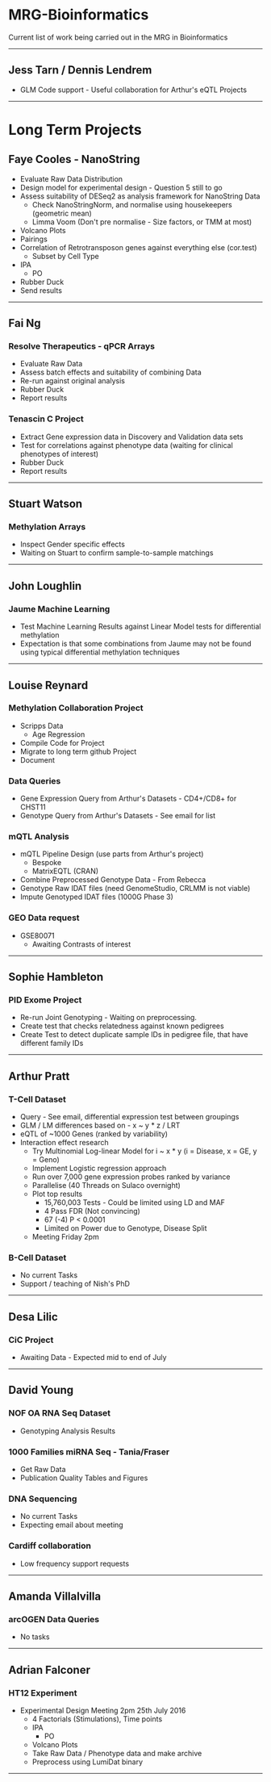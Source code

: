 # MRG-Bioinformatics
Current list of work being carried out in the MRG in Bioinformatics

---

## Jess Tarn / Dennis Lendrem
* GLM Code support - Useful collaboration for Arthur's eQTL Projects

---

# Long Term Projects
## Faye Cooles - NanoString
* Evaluate Raw Data Distribution
* Design model for experimental design - Question 5 still to go
* Assess suitability of DESeq2 as analysis framework for NanoString Data
  * Check NanoStringNorm, and normalise using housekeepers (geometric mean)
  * Limma Voom (Don't pre normalise - Size factors, or TMM at most)
* Volcano Plots
* Pairings
* Correlation of Retrotransposon genes against everything else (cor.test)
  * Subset by Cell Type
* IPA
  * PO
* Rubber Duck
* Send results

---

## Fai Ng
### Resolve Therapeutics - qPCR Arrays
* Evaluate Raw Data
* Assess batch effects and suitability of combining Data
* Re-run against original analysis
* Rubber Duck
* Report results

### Tenascin C Project
* Extract Gene expression data in Discovery and Validation data sets
* Test for correlations against phenotype data (waiting for clinical phenotypes of interest)
* Rubber Duck
* Report results

---

## Stuart Watson
### Methylation Arrays
* Inspect Gender specific effects
* Waiting on Stuart to confirm sample-to-sample matchings

---

## John Loughlin
### Jaume Machine Learning
* Test Machine Learning Results against Linear Model tests for differential methylation
* Expectation is that some combinations from Jaume may not be found using typical differential methylation techniques

---

## Louise Reynard
### Methylation Collaboration Project
* Scripps Data
  * Age Regression
* Compile Code for Project
* Migrate to long term github Project
* Document

### Data Queries
* Gene Expression Query from Arthur's Datasets - CD4+/CD8+ for CHST11
* Genotype Query from Arthur's Datasets - See email for list

### mQTL Analysis
* mQTL Pipeline Design (use parts from Arthur's project)
  * Bespoke
  * MatrixEQTL (CRAN)
* Combine Preprocessed Genotype Data - From Rebecca
* Genotype Raw IDAT files (need GenomeStudio, CRLMM is not viable)
* Impute Genotyped IDAT files (1000G Phase 3)

### GEO Data request
* GSE80071
  * Awaiting Contrasts of interest

---

## Sophie Hambleton
### PID Exome Project
* Re-run Joint Genotyping - Waiting on preprocessing.
* Create test that checks relatedness against known pedigrees
* Create Test to detect duplicate sample IDs in pedigree file, that have different family IDs

---

## Arthur Pratt
### T-Cell Dataset
* Query - See email, differential expression test between groupings
* GLM / LM differences based on - x ~ y * z / LRT
* eQTL of ~1000 Genes (ranked by variability)
* Interaction effect research
  * Try Multinomial Log-linear Model for i ~ x * y (i = Disease, x = GE, y = Geno)
  * Implement Logistic regression approach
  * Run over 7,000 gene expression probes ranked by variance
  * Parallelise (40 Threads on Sulaco overnight)
  * Plot top results
    * 15,760,003 Tests - Could be limited using LD and MAF
    * 4 Pass FDR (Not convincing)
    * 67 (-4) P < 0.0001
    * Limited on Power due to Genotype, Disease Split
  * Meeting Friday 2pm


### B-Cell Dataset
* No current Tasks
* Support / teaching of Nish's PhD

---

## Desa Lilic
### CiC Project
* Awaiting Data - Expected mid to end of July

---

## David Young
### NOF OA RNA Seq Dataset
* Genotyping Analysis Results

### 1000 Families miRNA Seq - Tania/Fraser
* Get Raw Data
* Publication Quality Tables and Figures

### DNA Sequencing
* No current Tasks
* Expecting email about meeting

### Cardiff collaboration
* Low frequency support requests

---

## Amanda Villalvilla
### arcOGEN Data Queries
* No tasks

---

## Adrian Falconer
### HT12 Experiment
* Experimental Design Meeting 2pm 25th July 2016
  * 4 Factorials (Stimulations), Time points
  * IPA
    * PO
  * Volcano Plots
  * Take Raw Data / Phenotype data and make archive
  * Preprocess using LumiDat binary

---
